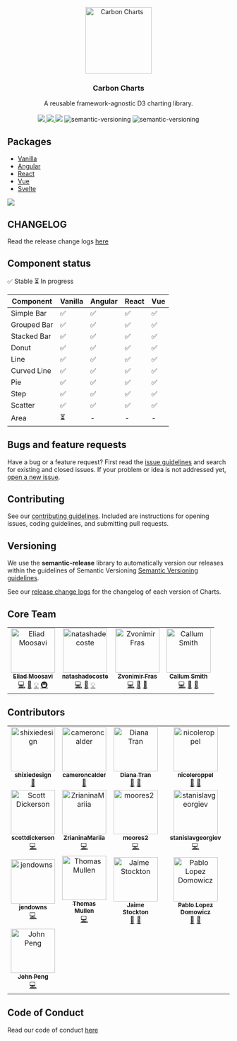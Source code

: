 <p align="center">
	<a href="https://carbon-design-system.github.io/carbon-charts/">
		<img src="assets/logo.png" alt="Carbon Charts" width=150 height=150 />
	</a>
	<h3 align="center">Carbon Charts</h3>
	<p align="center">
		A reusable framework-agnostic D3 charting library.
		<br /><br />
		<a href="https://travis-ci.org/carbon-design-system/carbon-charts">
			<img src="https://api.travis-ci.org/carbon-design-system/carbon-charts.svg?branch=master" />
		</a>
		<a href="https://www.npmjs.com/package/@carbon/charts">
			<img src="https://img.shields.io/npm/v/@carbon/charts.svg" />
		</a>
		<img src="https://img.shields.io/badge/comp-IE11%2B-blue.svg" />
		<img alt="semantic-versioning" src="https://img.shields.io/badge/%20%20%F0%9F%93%A6%F0%9F%9A%80-semantic--ver-e10079.svg" />
		<img alt="semantic-versioning" src="https://img.shields.io/badge/downloads-+13k%2Fweek-green" />
	</p>
</p>

## Packages
- [Vanilla](./packages/core)
- [Angular](./packages/angular)
- [React](./packages/react)
- [Vue](./packages/vue)
- [Svelte](./packages/svelte)

<a href="https://www.netlify.com" target="_blank">
  <img src="https://www.netlify.com/img/global/badges/netlify-color-accent.svg"/>
</a>

## CHANGELOG
Read the release change logs [here](./CHANGELOG.md)

## Component status
:white_check_mark: Stable :hourglass_flowing_sand: In progress

| Component   | Vanilla            | Angular                  | React | Vue |
|-------------|--------------------|--------------------------|-------|-------|
| Simple Bar  | :white_check_mark: | :white_check_mark: | :white_check_mark: | :white_check_mark:
| Grouped Bar | :white_check_mark: | :white_check_mark: | :white_check_mark: | :white_check_mark:
| Stacked Bar | :white_check_mark: | :white_check_mark: | :white_check_mark: | :white_check_mark:
| Donut       | :white_check_mark: | :white_check_mark: | :white_check_mark: | :white_check_mark:
| Line        | :white_check_mark: | :white_check_mark: | :white_check_mark: | :white_check_mark:
| Curved Line | :white_check_mark: | :white_check_mark: | :white_check_mark: | :white_check_mark:
| Pie         | :white_check_mark: | :white_check_mark: | :white_check_mark: | :white_check_mark:
| Step        | :white_check_mark: | :white_check_mark: | :white_check_mark: | :white_check_mark:
| Scatter     | :white_check_mark: | :white_check_mark: | :white_check_mark: | :white_check_mark:
| Area        | :hourglass_flowing_sand: | - | - | - |

## Bugs and feature requests

Have a bug or a feature request? First read the [issue guidelines](https://github.com/carbon-design-system/carbon-charts/blob/master/CONTRIBUTING.md#issue-guidelines) and search for existing and closed issues. If your problem or idea is not addressed yet, [open a new issue](https://github.com/carbon-design-system/carbon-charts/issues/new).

## Contributing

See our [contributing guidelines](https://github.com/carbon-design-system/carbon-charts/blob/master/CONTRIBUTING.md). Included are instructions for opening issues, coding guidelines, and submitting pull requests.

<!-- ## Community

Get updates on Charts' development and chat with the core team and community. -->

## Versioning

We use the **semantic-release** library to automatically version our releases within the guidelines of Semantic Versioning [Semantic Versioning guidelines](http://semver.org/).

See our [release change logs](https://github.com/carbon-design-system/carbon-charts/blob/master/CHANGELOG.md) for the changelog of each version of Charts.


## Core Team
<!-- ALL-CONTRIBUTORS-LIST:START - Do not remove or modify this section -->
<!-- prettier-ignore -->
<table>
  <tr>
    <td align="center"><a href="http://eMoosavi.com"><img src="https://avatars3.githubusercontent.com/u/14989804?v=4" width="100px;" alt="Eliad Moosavi"/><br /><sub><b>Eliad Moosavi</b></sub></a><br /><a href="https://github.com/carbon-design-system/carbon-charts/commits?author=theiliad" title="Code">💻</a> <a href="https://github.com/carbon-design-system/carbon-charts/commits?author=theiliad" title="Documentation">📖</a> <a href="#example-theiliad" title="Examples">💡</a> <a href="#infra-theiliad" title="Infrastructure (Hosting, Build-Tools, etc)">🚇</a></td>
	<td align="center"><a href="https://github.com/natashadecoste"><img src="https://avatars0.githubusercontent.com/u/14351335?v=4" width="100px;" alt="natashadecoste"/><br /><sub><b>natashadecoste</b></sub></a><br /><a href="https://github.com/carbon-design-system/carbon-charts/commits?author=natashadecoste" title="Code">💻</a> <a href="https://github.com/carbon-design-system/carbon-charts/commits?author=natashadecoste" title="Documentation">📖</a> <a href="#example-natashadecoste" title="Examples">💡</a></td>
    <td align="center"><a href="http://www.zvonimirfras.com"><img src="https://avatars0.githubusercontent.com/u/9692126?v=4" width="100px;" alt="Zvonimir Fras"/><br /><sub><b>Zvonimir Fras</b></sub></a><br /><a href="https://github.com/carbon-design-system/carbon-charts/commits?author=zvonimirfras" title="Code">💻</a> <a href="https://github.com/carbon-design-system/carbon-charts/commits?author=zvonimirfras" title="Documentation">📖</a> <a href="#review-zvonimirfras" title="Reviewed Pull Requests">👀</a></td>
    <td align="center"><a href="http://reallyawesomedomain.com"><img src="https://avatars1.githubusercontent.com/u/1744185?v=4" width="100px;" alt="Callum Smith"/><br /><sub><b>Callum Smith</b></sub></a><br /><a href="https://github.com/carbon-design-system/carbon-charts/commits?author=cal-smith" title="Code">💻</a> <a href="https://github.com/carbon-design-system/carbon-charts/commits?author=cal-smith" title="Documentation">📖</a> <a href="#review-cal-smith" title="Reviewed Pull Requests">👀</a></td>
  </tr>
</table>

<!-- ALL-CONTRIBUTORS-LIST:END -->

## Contributors
<!-- ALL-CONTRIBUTORS-LIST:START - Do not remove or modify this section -->
<!-- prettier-ignore -->
<table>
  <tr>
    <td align="center"><a href="https://github.com/shixiedesign"><img src="https://avatars3.githubusercontent.com/u/15144993?&v=4" width="100px;" alt="shixiedesign"/><br /><sub><b>shixiedesign</b></sub></a><br /><a href="#design-shixiedesign" title="Design">🎨</a></td>
	<td align="center"><a href="https://github.com/cameroncalder"><img src="https://avatars0.githubusercontent.com/u/50155706?&v=4" width="100px;" alt="cameroncalder"/><br /><sub><b>cameroncalder</b></sub></a><br /><a href="#design-cameroncalder" title="Design">🎨</a></td>
    <td align="center"><a href="https://github.com/dianatran18"><img src="https://avatars3.githubusercontent.com/u/43549567?v=4" width="100px;" alt="Diana Tran"/><br /><sub><b>Diana Tran</b></sub></a><br /><a href="#design-dianatran18" title="Design">🎨</a> <a href="https://github.com/carbon-design-system/carbon-charts/commits?author=dianatran18" title="Documentation">📖</a></td>
	<td align="center"><a href="https://github.com/nicoleroppel"><img src="https://avatars0.githubusercontent.com/u/43546639?v=4" width="100px;" alt="nicoleroppel"/><br /><sub><b>nicoleroppel</b></sub></a><br /><a href="#design-nicoleroppel" title="Design">🎨</a> <a href="https://github.com/carbon-design-system/carbon-charts/commits?author=nicoleroppel" title="Documentation">📖</a></td>
  </tr>
  <tr>
	<td align="center"><a href="https://github.com/scottdickerson"><img src="https://avatars0.githubusercontent.com/u/6663002?s=460&v=4" width="100px;" alt="Scott Dickerson"/><br /><sub><b>scottdickerson</b></sub></a><br /> <a href="https://github.com/carbon-design-system/carbon-charts/commits?author=scottdickerson" title="Code">💻</a></td>
	<td align="center"><a href="https://github.com/ZrianinaMariia"><img src="https://avatars0.githubusercontent.com/u/5481483?&v=4" width="100px;" alt="ZrianinaMariia"/><br /><sub><b>ZrianinaMariia</b></sub></a><br /> <a href="https://github.com/carbon-design-system/carbon-charts/commits?author=ZrianinaMariia" title="Code">💻</a></td>
	<td align="center"><a href="https://github.com/moores2"><img src="https://avatars0.githubusercontent.com/u/6977424?v=4" width="100px;" alt="moores2"/><br /><sub><b>moores2</b></sub></a><br /> <a href="https://github.com/carbon-design-system/carbon-charts/commits?author=moores2" title="Code">💻</a></td>
    <td align="center"><a href="https://github.com/stanislavgeorgiev"><img src="https://avatars2.githubusercontent.com/u/1253469?&v=4" width="100px;" alt="stanislavgeorgiev"/><br /><sub><b>stanislavgeorgiev</b></sub></a><br /> <a href="https://github.com/carbon-design-system/carbon-charts/commits?author=stanislavgeorgiev" title="Code">💻</a></td>
  </tr>
  <tr>
	<td align="center"><a href="https://github.com/jendowns"><img src="https://avatars2.githubusercontent.com/u/9057921?&v=4" width="100px;" alt="jendowns"/><br /><sub><b>jendowns</b></sub></a><br /> <a href="https://github.com/carbon-design-system/carbon-charts/commits?author=jendowns" title="Code">💻</a></td>
    <td align="center"><a href="https://github.com/t-mullen"><img src="https://avatars0.githubusercontent.com/u/14932492?v=4" width="100px;" alt="Thomas Mullen"/><br /><sub><b>Thomas Mullen</b></sub></a><br /><a href="https://github.com/carbon-design-system/carbon-charts/commits?author=t-mullen" title="Code">💻</a></td>
    <td align="center"><a href="https://github.com/JaimeMae"><img src="https://avatars0.githubusercontent.com/u/43579539?v=4" width="100px;" alt="Jaime Stockton"/><br /><sub><b>Jaime Stockton</b></sub></a><br /><a href="#design-JaimeMae" title="Design">🎨</a> <a href="https://github.com/carbon-design-system/carbon-charts/commits?author=JaimeMae" title="Documentation">📖</a></td>
    <td align="center"><a href="https://github.com/PLopezD"><img src="https://avatars1.githubusercontent.com/u/5810053?v=4" width="100px;" alt="Pablo Lopez Domowicz"/><br /><sub><b>Pablo Lopez Domowicz</b></sub></a><br /><a href="#design-PLopezD" title="Design">🎨</a> <a href="https://github.com/carbon-design-system/carbon-charts/commits?author=PLopezD" title="Documentation">📖</a></td>
  </tr>
  <tr>
    <td align="center"><a href="http://www.johnpeng47.com"><img src="https://avatars3.githubusercontent.com/u/9957837?v=4" width="100px;" alt="John Peng"/><br /><sub><b>John Peng</b></sub></a><br /><a href="https://github.com/carbon-design-system/carbon-charts/commits?author=JohnPeng47" title="Code">💻</a></td>
  </tr>
</table>

<!-- ALL-CONTRIBUTORS-LIST:END -->

## Code of Conduct
Read our code of conduct [here](./CODE_OF_CONDUCT.md)
